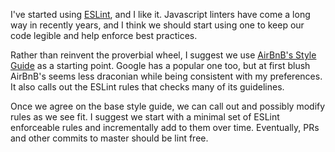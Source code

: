 I've started using [ESLint](https://eslint.org), and I like it. Javascript linters have come a long way in recently years, and I think we should start using one to keep our code legible and help enforce best practices.

Rather than reinvent the proverbial wheel, I suggest we use [AirBnB's Style Guide](https://github.com/airbnb/javascript) as a starting point. Google has a popular one too, but at first blush AirBnB's seems less draconian while being consistent with my preferences. It also calls out the ESLint rules that checks many of its guidelines.

Once we agree on the base style guide, we can call out and possibly modify rules as we see fit. I suggest we start with a minimal set of ESLint enforceable rules and incrementally add to them over time. Eventually, PRs and other commits to master should be lint free.
